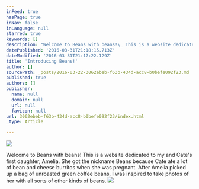 ```yaml
---
inFeed: true
hasPage: true
inNav: false
inLanguage: null
starred: true
keywords: []
description: "Welcome to Beans with beans!\_ This is a website dedicated to my and Cate's first daughter, Amelia.\_ She got the nickname Beans because Cate ate a lot of bean and cheese burritos when she was pregnant.\_ After Amelia picked up a bag of unroasted green coffee beans, I was inspired to take photos of her with all sorts of other kinds of beans."
datePublished: '2016-03-31T21:18:15.713Z'
dateModified: '2016-03-31T21:17:22.129Z'
title: 'Introducing Beans!'
author: []
sourcePath: _posts/2016-03-22-3062ebeb-f63b-434d-acc8-b0befe092f23.md
published: true
authors: []
publisher:
  name: null
  domain: null
  url: null
  favicon: null
url: 3062ebeb-f63b-434d-acc8-b0befe092f23/index.html
_type: Article

---
```

![](https://s3-us-west-2.amazonaws.com/the-grid-img/p/44596d8372b59c88ee9f072d0c7a7a3014b1ddfb.jpg)

Welcome to Beans with beans!  This is a website dedicated to my and Cate's first daughter, Amelia.  She got the nickname Beans because Cate ate a lot of bean and cheese burritos when she was pregnant.  After Amelia picked up a bag of unroasted green coffee beans, I was inspired to take photos of her with all sorts of other kinds of beans.
![](https://the-grid-user-content.s3-us-west-2.amazonaws.com/85db2adc-3022-42df-b468-dbdc75c3b003.jpg)